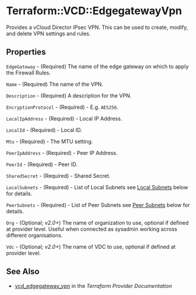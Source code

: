 # Terraform::VCD::EdgegatewayVpn

Provides a vCloud Director IPsec VPN. This can be used to create,
modify, and delete VPN settings and rules.

## Properties

`EdgeGateway` - (Required) The name of the edge gateway on which to apply the Firewall Rules.

`Name` - (Required) The name of the VPN.

`Description` - (Required) A description for the VPN.

`EncryptionProtocol` - (Required) - E.g. `AES256`.

`LocalIpAddress` - (Required) - Local IP Address.

`LocalId` - (Required) - Local ID.

`Mtu` - (Required) - The MTU setting.

`PeerIpAddress` - (Required) - Peer IP Address.

`PeerId` - (Required) - Peer ID.

`SharedSecret` - (Required) - Shared Secret.

`LocalSubnets` - (Required) - List of Local Subnets see [Local Subnets](#localsubnets) below for details.

`PeerSubnets` - (Required) - List of Peer Subnets see [Peer Subnets](#peersubnets) below for details.

`Org` - (Optional; *v2.0+*) The name of organization to use, optional if defined at provider level. Useful when connected as sysadmin working across different organisations.

`Vdc` - (Optional; *v2.0+*) The name of VDC to use, optional if defined at provider level.


## See Also

* [vcd_edgegateway_vpn](https://www.terraform.io/docs/providers/vcd/r/edgegateway_vpn.html) in the _Terraform Provider Documentation_